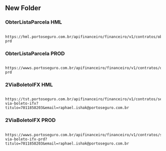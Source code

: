 ## New Folder
### ObterListaParcela HML
``` 
 https://hml.portoseguro.com.br/apifinanceiro/financeiro/v1/contratos/obterListaParcela-prd
```
### ObterListaParcela PROD
``` 
 https://wwws.portoseguro.com.br/apifinanceiro/financeiro/v1/contratos/obterListaParcela-prd
```
### 2ViaBoletoIFX HML
``` 
 https://tst.portoseguro.com.br/apifinanceiro/financeiro/v1/contratos/segunda-via-boleto-ifx?titulo=7011858203&email=raphael.ishak@portoseguro.com.br
```
### 2ViaBoletoIFX PROD
``` 
 https://wwws.portoseguro.com.br/apifinanceiro/financeiro/v1/contratos/segunda-via-boleto-ifx-prd?titulo=7011858203&email=raphael.ishak@portoseguro.com.br
```